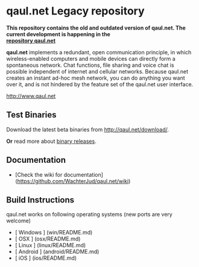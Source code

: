qaul.net Legacy repository
==========================

**This repository contains the old and outdated version of qaul.net. The 
current development is happening in the  
[ repository qaul.net ](https://github.com/WachterJud/qaul.net)**


**qaul.net** implements a redundant, open communication principle, in which wireless-enabled computers and mobile devices can directly form a spontaneous network. Chat functions, file sharing and voice chat is possible independent of internet and cellular networks. Because qaul.net creates an instant ad-hoc mesh network, you can do anything you want over it, and is not hindered by the feature set of the qaul.net user interface.

http://www.qaul.net


Test Binaries
--------------

Download the latest beta binaries from http://qaul.net/download/.

**Or** read more about [binary releases](https://github.com/WachterJud/qaul.net/tree/master/binary_release).


Documentation
--------------

* [Check the wiki for documentation] (https://github.com/WachterJud/qaul.net/wiki)


Build Instructions
-----------------------------

qaul.net works on following operating systems (new ports are very welcome)

* [ Windows ] (win/README.md)
* [ OSX ]     (osx/README.md)
* [ Linux ]   (linux/README.md)
* [ Android ] (android/README.md)
* [ iOS ]     (ios/README.md)
